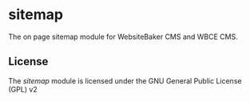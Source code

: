 # sitemap #
The on page sitemap module for WebsiteBaker CMS and WBCE CMS.


## License ##
The *sitemap* module is licensed under the GNU General Public License (GPL) v2